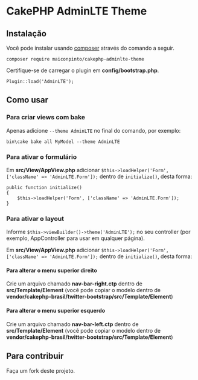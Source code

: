 # CakePHP AdminLTE Theme

## Instalação

Você pode instalar usando [composer](http://getcomposer.org) através do comando a seguir.

	composer require maiconpinto/cakephp-adminlte-theme

Certifique-se de carregar o plugin em **config/bootstrap.php**.

	Plugin::load('AdminLTE');

## Como usar

### Para criar views com **bake**

Apenas adicione `--theme AdminLTE` no final do comando, por exemplo:

	bin\cake bake all MyModel --theme AdminLTE

### Para ativar o formulário

Em **src/View/AppView.php** adicionar `$this->loadHelper('Form', ['className' => 'AdminLTE.Form']);` dentro de `initialize()`, desta forma:

    public function initialize()
    {
        $this->loadHelper('Form', ['className' => 'AdminLTE.Form']);
    }

### Para ativar o layout

Informe `$this->viewBuilder()->theme('AdminLTE');` no seu controller (por exemplo, AppController para usar em qualquer página).

Em **src/View/AppView.php** adicionar `$this->loadHelper('Form', ['className' => 'AdminLTE.Form']);` dentro de `initialize()`, desta forma:

#### Para alterar o menu superior direito

Crie um arquivo chamado **nav-bar-right.ctp** dentro de **src/Template/Element** (você pode copiar o modelo dentro de **vendor/cakephp-brasil/twitter-bootstrap/src/Template/Element**)

#### Para alterar o menu superior esquerdo

Crie um arquivo chamado **nav-bar-left.ctp** dentro de **src/Template/Element** (você pode copiar o modelo dentro de **vendor/cakephp-brasil/twitter-bootstrap/src/Template/Element**)

## Para contribuir

Faça um fork deste projeto.
